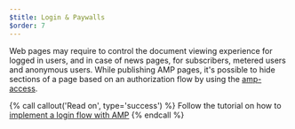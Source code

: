 ```yaml
---
$title: Login & Paywalls
$order: 7
---
```


 Web pages may require to control the document viewing experience for logged in users, and in case of news pages, for subscribers, metered users and anonymous users. While publishing AMP pages, it's possible to hide sections of a page based on an authorization flow by using the [amp-access](https://www.ampproject.org/docs/reference/components/amp-access).

{% call callout('Read on', type='success') %}
Follow the tutorial on how to [implement a login flow with AMP](/docs/reference/content/docs/get_started/login_requiring.md)
{% endcall %}